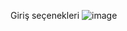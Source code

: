 Giriş seçenekleri
![image](https://github.com/user-attachments/assets/57f70e13-0de5-4ad7-9426-fd0907c47908)
